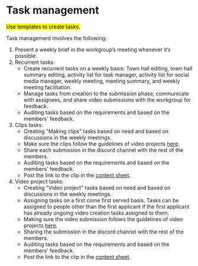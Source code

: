 # Task management

<mark style="background-color:yellow;">Use templates to create tasks.</mark>

Task management involves the following:

1. Present a weekly brief in the workgroup’s meeting whenever it’s possible.
2. Recurrent tasks:
   * Create recurrent tasks on a weekly basis: Town hall editing, town hall summary editing,  activity list for task manager, activity list for social media manager, weekly meeting, meeting summary, and weekly meeting facilitation.
   * Manage tasks from creation to the submission phase, communicate with assignees, and share video submissions with the workgroup for feedback.
   * Auditing tasks based on the requirements and based on the members' feedback.
3. Clips tasks:
   * Creating "Making clips" tasks based on need and based on discussions in the weekly meetings.
   * Make sure the clips follow the guidelines of video projects [here](../structure-and-governance/acceptance-criteria-for-projects.md).
   * Share each submission in the discord channel with the rest of the members.
   * Auditing tasks based on the requirements and based on the members' feedback.
   * Post the link to the clip in the [content sheet](https://docs.google.com/spreadsheets/d/1xqbs48KnfMBY\_NgMp\_Vo48dHrkEpr\_bCM0KfL7x7z4k/edit?usp=sharing).
4. Video project tasks:
   * Creating "Video project" tasks based on need and based on discussions in the weekly meetings.
   * Assigning tasks on a first come first served basis. Tasks can be assigned to people other than the first applicant if the first applicant has already ongoing video creation tasks assigned to them.
   * Making sure the video submission follows the guidelines of video projects [here](../structure-and-governance/acceptance-criteria-for-projects.md).
   * Sharing the submission in the discord channel with the rest of the members.
   * Auditing tasks based on the requirements and based on the members' feedback.
   * Post the link to the clip in the [content sheet](https://docs.google.com/spreadsheets/d/1xqbs48KnfMBY\_NgMp\_Vo48dHrkEpr\_bCM0KfL7x7z4k/edit?usp=sharing).
